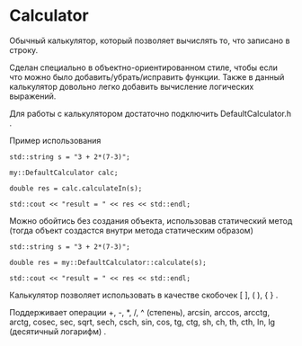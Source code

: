 # Calculator

Обычный калькулятор, который позволяет вычислять то, что записано в строку.

Сделан специально в объектно-ориентированном стиле, чтобы если что можно было добавить/убрать/исправить функции.
Также в данный калькулятор довольно легко добавить вычисление логических выражений.

Для работы с калькулятором достаточно подключить DefaultCalculator.h . 

Пример использования

```
std::string s = "3 + 2*(7-3)";

my::DefaultCalculator calc;

double res = calc.calculateIn(s);

std::cout << "result = " << res << std::endl;
```

Можно обойтись без создания объекта, использовав статический метод (тогда объект создастся внутри метода статическим образом)

```
std::string s = "3 + 2*(7-3)";

double res = my::DefaultCalculator::calculate(s);

std::cout << "result = " << res << std::endl;
```

Калькулятор позволяет использовать в качестве скобочек [ ], ( ), { } .

Поддерживает операции +, -, *, /, ^ (степень), arcsin, arccos, arcctg, arctg, cosec, sec,
sqrt, sech, csch, sin, cos, tg, ctg, sh, ch, th, cth, ln, lg (десятичный логарифм) .
